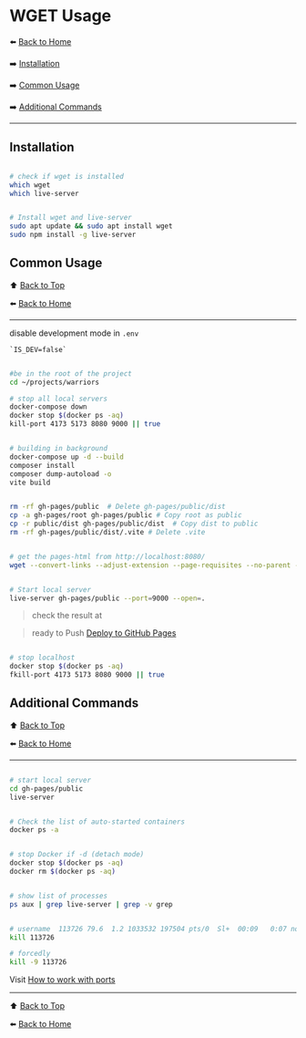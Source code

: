 # WGET Usage

⬅️ [Back to Home](../README.md)

➡️ [Installation](#installation)

➡️ [Common Usage](#common-usage)

➡️ [Additional Commands](#additional-commands)

---

## Installation

```bash

# check if wget is installed
which wget
which live-server
```

```bash

# Install wget and live-server
sudo apt update && sudo apt install wget
sudo npm install -g live-server
```

## Common Usage

⬆️ [Back to Top](#wget-usage)

⬅️ [Back to Home](../README.md)

---

disable development mode in `.env`

```
`IS_DEV=false`
```

```bash

#be in the root of the project
cd ~/projects/warriors

# stop all local servers
docker-compose down
docker stop $(docker ps -aq)
kill-port 4173 5173 8080 9000 || true
```

```bash

# building in background
docker-compose up -d --build
composer install
composer dump-autoload -o
vite build
```

```bash

rm -rf gh-pages/public  # Delete gh-pages/public/dist
cp -a gh-pages/root gh-pages/public # Copy root as public
cp -r public/dist gh-pages/public/dist  # Copy dist to public
rm -rf gh-pages/public/dist/.vite # Delete .vite
```

```bash

# get the pages-html from http://localhost:8080/
wget --convert-links --adjust-extension --page-requisites --no-parent -P gh-pages/public -nH http://localhost:8080/contacts  http://localhost:8080/catalog  http://localhost:8080/404  http://localhost:8080
```

```bash

# Start local server 
live-server gh-pages/public --port=9000 --open=.
```

> check the result at

> ready to Push [Deploy to GitHub Pages](deployment.md#deploy-to-github-pages)

```bash

# stop localhost
docker stop $(docker ps -aq)
fkill-port 4173 5173 8080 9000 || true
```

## Additional Commands

⬆️ [Back to Top](#wget-usage)

⬅️ [Back to Home](../README.md)

---

```bash

# start local server
cd gh-pages/public
live-server
```

```bash

# Check the list of auto-started containers
docker ps -a
```

```bash

# stop Docker if -d (detach mode)
docker stop $(docker ps -aq)
docker rm $(docker ps -aq)
```

```bash

# show list of processes
ps aux | grep live-server | grep -v grep
```

```bash

# username  113726 79.6  1.2 1033532 197504 pts/0  Sl+  00:09   0:07 node /usr/local/bin/live-server
kill 113726

# forcedly
kill -9 113726
```

Visit [How to work with ports ](vite.md#how-to-stop-ports)

---

⬆️ [Back to Top](#wget-usage)

⬅️ [Back to Home](../README.md)
